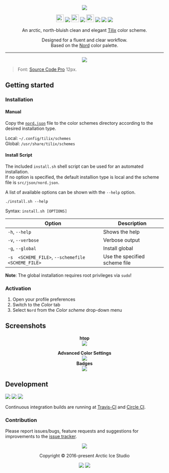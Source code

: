 <p align="center"><img src="https://cdn.rawgit.com/arcticicestudio/nord-tilix/develop/src/assets/nord-tilix-banner.svg"/></p>

<p align="center"><img src="https://cdn.travis-ci.org/images/favicon-c566132d45ab1a9bcae64d8d90e4378a.svg" width=24 height=24/> <a href="https://travis-ci.org/arcticicestudio/nord-tilix"><img src="https://img.shields.io/travis/arcticicestudio/nord-tilix/develop.svg"/></a> <img src="https://circleci.com/favicon.ico" width=24 height=24/> <a href="https://circleci.com/gh/arcticicestudio/nord-tilix"><img src="https://circleci.com/gh/arcticicestudio/nord-tilix.svg?style=shield&circle-token=eaf4cf0919257aeeb77fde037ea2274a9524d6b4"/></a> <img src="https://assets-cdn.github.com/favicon.ico" width=24 height=24/> <a href="https://github.com/arcticicestudio/nord-tilix/releases/latest"><img src="https://img.shields.io/github/release/arcticicestudio/nord-tilix.svg"/></a> <a href="https://github.com/arcticicestudio/nord/releases/tag/v0.2.0"><img src="https://img.shields.io/badge/Nord-v0.2.0-88C0D0.svg"/></a> <a href="https://gnunn1.github.io/tilix-web"><img src="https://img.shields.io/badge/Tilix-v1.5.0+-4C566A.svg"/></a></p>

<p align="center">An arctic, north-bluish clean and elegant <a href="https://gnunn1.github.io/tilix-web">Tilix</a> color scheme.</p>

<p align="center">Designed for a fluent and clear workflow.<br>
Based on the <a href="https://github.com/arcticicestudio/nord">Nord</a> color palette.</p>

---

<p align="center"><img src="https://raw.githubusercontent.com/arcticicestudio/nord-tilix/develop/src/assets/scrot-colortest.png"/><blockquote>Font: <a href="https://adobe-fonts.github.io/source-code-pro">Source Code Pro</a> 12px.</blockquote></p>

## Getting started
### Installation
#### Manual
Copy the [`nord.json`](https://github.com/arcticicestudio/nord-tilix/blob/develop/src/json/nord.json) file to the color schemes directory according to the desired installation type.

Local: `~/.config/tilix/schemes`  
Global: `/usr/share/tilix/schemes`

#### Install Script
The included `install.sh` shell script can be used for an automated installation.  
If no option is specified, the default installion type is local and the scheme file is `src/json/nord.json`.

A list of available options can be shown with the `--help` option.
```shell
./install.sh --help
```
Syntax: `install.sh [OPTIONS]`

| Option | Description |
| --- | --- |
| `-h`, `--help` | Shows the help |
| `-v`, `--verbose` | Verbose output |
| `-g`, `--global` | Install  global |
| `-s  <SCHEME_FILE>`, `--schemefile <SCHEME_FILE>` | Use the specified scheme file |

**Note**: The global installation requires root privileges via `sudo`!

### Activation
  1. Open your profile preferences
  2. Switch to the *Color* tab
  3. Select `Nord` from the *Color scheme* drop-down menu

## Screenshots
<p align="center"><strong>htop</strong><br><img src="https://raw.githubusercontent.com/arcticicestudio/nord-tilix/develop/src/assets/scrot-htop.png"/></p>

<p align="center"><strong>Advanced Color Settings</strong><br><img src="https://raw.githubusercontent.com/arcticicestudio/nord-tilix/develop/src/assets/scrot-feature-advanced-settings.png"/><br><strong>Badges</strong><br><img src="https://raw.githubusercontent.com/arcticicestudio/nord-tilix/develop/src/assets/scrot-feature-advanced-settings-badges.png"/></p>

## Development
[![](https://img.shields.io/badge/Changelog-0.3.0-81A1C1.svg)](https://github.com/arcticicestudio/nord-tilix/blob/v0.3.0/CHANGELOG.md) [![](https://img.shields.io/badge/Workflow-gitflow--branching--model-81A1C1.svg)](http://nvie.com/posts/a-successful-git-branching-model) [![](https://img.shields.io/badge/Versioning-ArcVer_0.8.0-81A1C1.svg)](https://github.com/arcticicestudio/arcver)

Continuous integration builds are running at [Travis-CI](https://travis-ci.org/arcticicestudio/nord-tilix) and [Circle CI](https://circleci.com/bb/arcticicestudio/nord-tilix).

### Contribution
Please report issues/bugs, feature requests and suggestions for improvements to the [issue tracker](https://github.com/arcticicestudio/nord-tilix/issues).

<p align="center"><img src="https://cdn.rawgit.com/arcticicestudio/nord/develop/src/assets/banner-footer-mountains.svg" /></p>

<p align="center">Copyright &copy; 2016-present Arctic Ice Studio</p>

<p align="center"><a href="https://github.com/arcticicestudio/nord-tilix/blob/develop/LICENSE.md"><img src="https://img.shields.io/badge/License-MIT-5E81AC.svg?style=flat-square"/></a> <a href="https://creativecommons.org/licenses/by-sa/4.0"><img src="https://img.shields.io/badge/License-CC_BY--SA_4.0-5E81AC.svg?style=flat-square"/></a></p>
